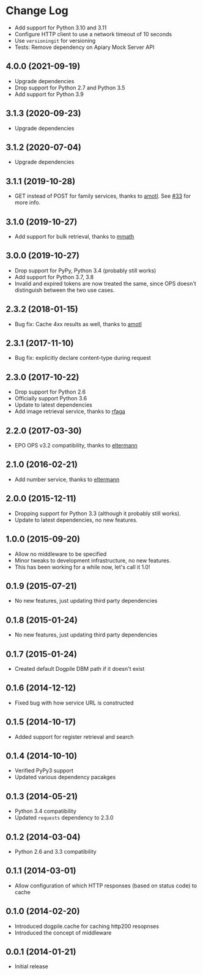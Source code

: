 # Change Log

- Add support for Python 3.10 and 3.11
- Configure HTTP client to use a network timeout of 10 seconds
- Use `versioningit` for versioning
- Tests: Remove dependency on Apiary Mock Server API

## 4.0.0 (2021-09-19)

- Upgrade dependencies
- Drop support for Python 2.7 and Python 3.5
- Add support for Python 3.9

## 3.1.3 (2020-09-23)

- Upgrade dependencies

## 3.1.2 (2020-07-04)

- Upgrade dependencies

## 3.1.1 (2019-10-28)

- GET instead of POST for family services, thanks to [amotl][]. See
  [#33](https://github.com/ip-tools/python-epo-ops-client/issues/33) for more
  info.

## 3.1.0 (2019-10-27)

- Add support for bulk retrieval, thanks to [mmath][]

## 3.0.0 (2019-10-27)

- Drop support for PyPy, Python 3.4 (probably still works)
- Add support for Python 3.7, 3.8
- Invalid and expired tokens are now treated the same, since OPS doesn't
  distinguish between the two use cases.

## 2.3.2 (2018-01-15)

- Bug fix: Cache 4xx results as well, thanks to [amotl][]

## 2.3.1 (2017-11-10)

- Bug fix: explicitly declare content-type during request

## 2.3.0 (2017-10-22)

- Drop support for Python 2.6
- Officially support Python 3.6
- Update to latest dependencies
- Add image retrieval service, thanks to [rfaga][]

## 2.2.0 (2017-03-30)

- EPO OPS v3.2 compatibility, thanks to [eltermann][]

## 2.1.0 (2016-02-21)

- Add number service, thanks to [eltermann][]

## 2.0.0 (2015-12-11)

- Dropping support for Python 3.3 (although it probably still works).
- Update to latest dependencies, no new features.

## 1.0.0 (2015-09-20)

- Allow no middleware to be specified
- Minor tweaks to development infrastructure, no new features.
- This has been working for a while now, let's call it 1.0!

## 0.1.9 (2015-07-21)

- No new features, just updating third party dependencies

## 0.1.8 (2015-01-24)

- No new features, just updating third party dependencies

## 0.1.7 (2015-01-24)

- Created default Dogpile DBM path if it doesn't exist

## 0.1.6 (2014-12-12)

- Fixed bug with how service URL is constructed

## 0.1.5 (2014-10-17)

- Added support for register retrieval and search

## 0.1.4 (2014-10-10)

- Verified PyPy3 support
- Updated various dependency pacakges

## 0.1.3 (2014-05-21)

- Python 3.4 compatibility
- Updated `requests` dependency to 2.3.0

## 0.1.2 (2014-03-04)

- Python 2.6 and 3.3 compatibility

## 0.1.1 (2014-03-01)

- Allow configuration of which HTTP responses (based on status code) to cache

## 0.1.0 (2014-02-20)

- Introduced dogpile.cache for caching http200 resopnses
- Introduced the concept of middleware

## 0.0.1 (2014-01-21)

- Initial release

[amotl]: https://github.com/amotl
[eltermann]: https://github.com/eltermann
[mmath]: https://github.com/mmath
[rfaga]: https://github.com/rfaga
